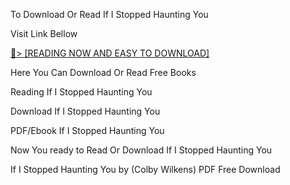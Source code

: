 To Download Or Read If I Stopped Haunting You

Visit Link Bellow

<a href="https://uk.ebookarea.xyz/?book=203578889-if-i-stopped-haunting-you">📖&gt; [READING NOW AND EASY TO DOWNLOAD]</a>

Here You Can Download Or Read Free Books

Reading If I Stopped Haunting You

Download If I Stopped Haunting You

PDF/Ebook If I Stopped Haunting You

Now You ready to Read Or Download If I Stopped Haunting You

If I Stopped Haunting You by (Colby Wilkens) PDF Free Download
